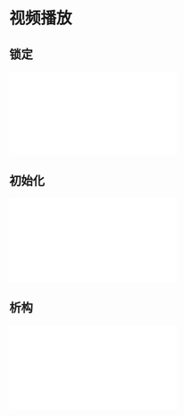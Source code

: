 # 视频播放

## 锁定
![lock](../img/play_lock.md)

## 初始化
![init](../img/play_lock.md)

## 析构
![des](../img/play_des.md)
